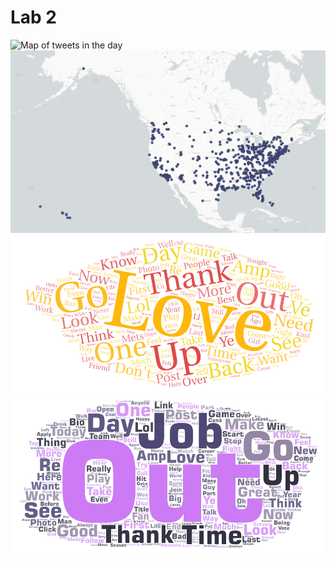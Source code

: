 # Lab 2
![Map of tweets in the day](lab02\Images\screenshot_of_map_1.png)
![Map of tweets in the night](Images\screenshot_of_map_2.png)
![Word cloud of tweets in the day](Images\word_art_1.png)
![Word cloud of tweets in the night](Images\word_art_2.png)

